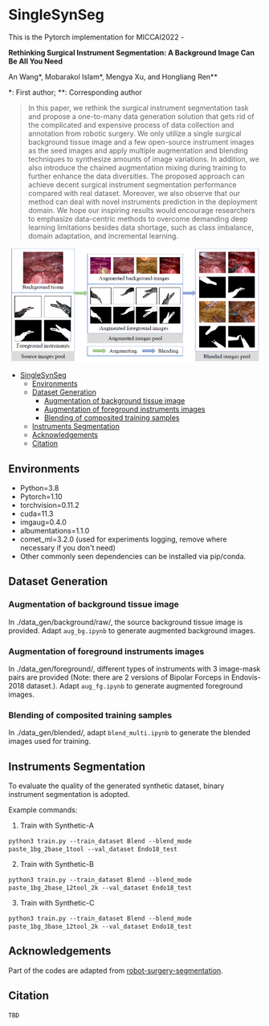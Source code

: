 # SingleSynSeg

This is the Pytorch implementation for MICCAI2022 -

**Rethinking Surgical Instrument Segmentation: A Background Image Can Be All You Need**

An Wang*, Mobarakol Islam*, Mengya Xu, and Hongliang Ren**

*: First author; **: Corresponding author

> In this paper, we rethink the surgical instrument segmentation task and propose a one-to-many data generation solution that gets rid of the complicated and expensive process of data collection and annotation from robotic surgery. We only utilize a single surgical background tissue image and a few open-source instrument images as the seed images and apply multiple augmentation and blending techniques to synthesize amounts of image variations. In addition, we also introduce the chained augmentation mixing during training to further enhance the data diversities. The proposed approach can achieve decent surgical instrument segmentation performance compared with real dataset. Moreover, we also observe that our method can deal with novel instruments prediction in the deployment domain. We hope our inspiring results would encourage researchers to emphasize data-centric methods to overcome demanding deep learning limitations besides data shortage, such as class imbalance, domain adaptation, and incremental learning.

![overall_framework](overall_framework.png)

- [SingleSynSeg](#singlesynseg)
  - [Environments](#environments)
  - [Dataset Generation](#dataset-generation)
    - [Augmentation of background tissue image](#augmentation-of-background-tissue-image)
    - [Augmentation of foreground instruments images](#augmentation-of-foreground-instruments-images)
    - [Blending of composited training samples](#blending-of-composited-training-samples)
  - [Instruments Segmentation](#instruments-segmentation)
  - [Acknowledgements](#acknowledgements)
  - [Citation](#citation)

## Environments

* Python=3.8
* Pytorch=1.10
* torchvision=0.11.2
* cuda=11.3
* imgaug=0.4.0
* albumentations=1.1.0
* comet_ml=3.2.0 (used for experiments logging, remove where necessary if you don't need)
* Other commonly seen dependencies can be installed via pip/conda.

## Dataset Generation

### Augmentation of background tissue image
In ./data_gen/background/raw/, the source background tissue image is provided. Adapt `aug_bg.ipynb` to generate augmented background images.

### Augmentation of foreground instruments images
In ./data_gen/foreground/, different types of instruments with 3 image-mask pairs are provided (Note: there are 2 versions of Bipolar Forceps in Endovis-2018 dataset.). Adapt `aug_fg.ipynb` to generate augmented foreground images.

### Blending of composited training samples
In ./data_gen/blended/, adapt `blend_multi.ipynb` to generate the blended images used for training.

## Instruments Segmentation

To evaluate the quality of the generated synthetic dataset, binary instrument segmentation is adopted. 

Example commands:

1. Train with Synthetic-A
```
python3 train.py --train_dataset Blend --blend_mode paste_1bg_2base_1tool --val_dataset Endo18_test
```
2. Train with Synthetic-B
```
python3 train.py --train_dataset Blend --blend_mode paste_1bg_2base_12tool_2k --val_dataset Endo18_test
```
3. Train with Synthetic-C
```
python3 train.py --train_dataset Blend --blend_mode paste_1bg_3base_12tool_2k --val_dataset Endo18_test 
```

## Acknowledgements

Part of the codes are adapted from [robot-surgery-segmentation](https://github.com/ternaus/robot-surgery-segmentation).

## Citation
```
TBD
```
